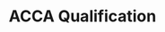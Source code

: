 ---
title: ACCA Qualification
category: "professional-accounting"
code_kl: KPT/JPS(R2/344/6/0064)(FA1206)06/29
code_pg: 
intake: 10 Jul
note:
---